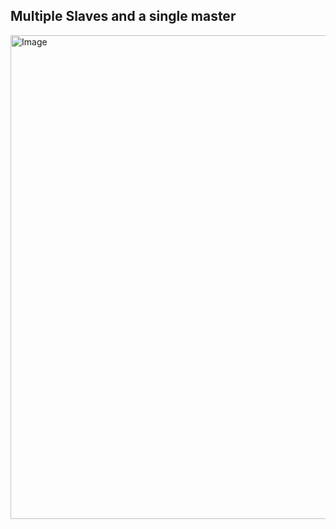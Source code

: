 ## Multiple Slaves and a single master

<img width="1089" height="774" alt="Image" src="https://github.com/user-attachments/assets/43572a07-c703-4d6e-a4a1-7d35318d4137" />

